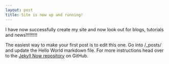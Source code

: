 ```yaml
---
layout: post
title: Site is now up and running!
---
```


I have now successfully create my site and now look out for blogs, tutorials and news!!!!!!!!!



The easiest way to make your first post is to edit this one. Go into /_posts/ and update the Hello World markdown file. For more instructions head over to the [Jekyll Now repository](https://github.com/barryclark/jekyll-now) on GitHub.
